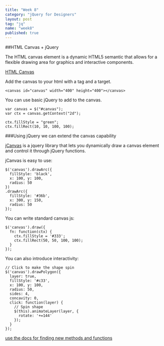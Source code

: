 ```yaml
---
title: "Week 8"
category: "jQuery for Designers"
layout: post
tag: "jq"
name: "week8"
published: true
---
```



##HTML Canvas + jQuery

The HTML canvas element is a dynamic HTML5 semantic that allows for a flexible drawing area for graphics and interactive components. 

[HTML Canvas](http://diveintohtml5.info/canvas.html)

Add the canvas to your html with a tag and a target. 	

	<canvas id="canvas" width="400" height="400"></canvas>

You can use basic jQuery to add to the canvas. 

	var canvas = $("#canvas");
	var ctx = canvas.getContext("2d");

	ctx.fillStyle = "green";
	ctx.fillRect(10, 10, 100, 100);



###Using jQuery we can extend the canvas capability

[jCanvas](http://calebevans.me/projects/jcanvas/) is a jquery library that lets you dynamically draw a canvas element and control it through jQuery functions. 

jCanvas is easy to use:

	$('canvas').drawArc({
	  fillStyle: 'black',
	  x: 100, y: 100,
	  radius: 50
	})
	.drawArc({
	  fillStyle: '#36b',
	  x: 300, y: 150,
	  radius: 50
	});

You can write standard canvas js:

	$('canvas').draw({
	  fn: function(ctx) {
	    ctx.fillStyle = '#333';
	    ctx.fillRect(50, 50, 100, 100);
	  }
	});

You can also introduce interactivity: 

	// Click to make the shape spin
	$('canvas').drawPolygon({
	  layer: true,
	  fillStyle: '#c33',
	  x: 100, y: 100,
	  radius: 50,
	  sides: 4,
	  concavity: 0,
	  click: function(layer) {
	    // Spin shape
	    $(this).animateLayer(layer, {
	      rotate: '+=144'
	    });
	  }
	});

[use the docs for finding new methods and functions](http://calebevans.me/projects/jcanvas/docs/)
